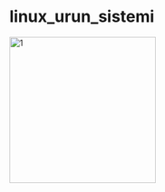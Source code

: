 # linux_urun_sistemi

<img width="258" alt="1" src="https://github.com/user-attachments/assets/e3c53208-1853-4047-805e-40f66f00ccfe" />



